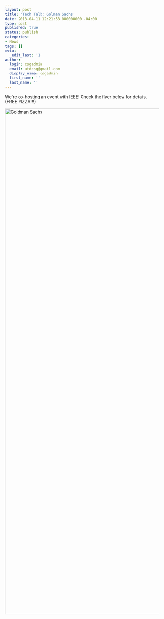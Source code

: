 ```yaml
---
layout: post
title: 'Tech Talk: Golman Sachs'
date: 2013-04-11 12:21:53.000000000 -04:00
type: post
published: true
status: publish
categories:
- News
tags: []
meta:
  _edit_last: '1'
author:
  login: csgadmin
  email: utdcsg@gmail.com
  display_name: csgadmin
  first_name: ''
  last_name: ''
---
```


We're co-hosting an event with IEEE! Check the flyer below for details. (FREE PIZZA!!!)

[<img src="%7B%7B%20site.baseurl%20%7D%7D/assets/Goldman-Sachs.jpg" alt="Goldman Sachs" class="aligncenter size-full wp-image-342" width="1275" height="1650" />](https://csg.utdallas.edu/wp-content/uploads/2013/04/Goldman-Sachs.jpg)
